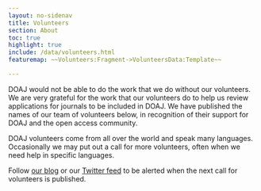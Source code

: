 ```yaml
---
layout: no-sidenav
title: Volunteers
section: About
toc: true
highlight: true
include: /data/volunteers.html
featuremap: ~~Volunteers:Fragment->VolunteersData:Template~~

---
```


DOAJ would not be able to do the work that we do without our volunteers. We are very grateful for the work that our volunteers do to help us review applications for journals to be included in DOAJ. We have published the names of our team of volunteers below, in recognition of their support for DOAJ and the open access community.

DOAJ volunteers come from all over the world and speak many languages. Occasionally we may put out a call for more volunteers, often when we need help in specific languages.

Follow [our blog](https://blog.doaj.org/) or our [Twitter feed](http://twitter.com/doajplus) to be alerted when the next call for volunteers is published.
